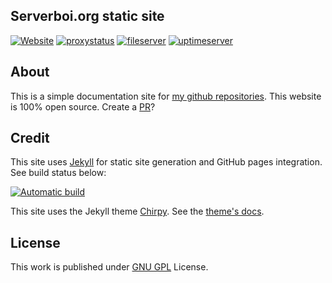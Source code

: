 ## Serverboi.org static site
[![Website](https://img.shields.io/website?down_color=red&down_message=offline&up_color=green&up_message=online&url=https%3A%2F%2Fserverboi.org&color=brightgreen)](https://serverboi.org/)
[![proxystatus](https://img.shields.io/website?down_color=red&down_message=offline&label=proxy&up_color=brightgreen&up_message=online&url=https%3A%2F%2Fapi.serverboi.org%2F)](https://status.serverboi.org/)
[![fileserver](https://img.shields.io/website?down_color=red&down_message=offline&label=file%20server&up_color=brightgreen&up_message=online&url=https://od.serverboi.org)](https://serverboi.org/megaromserver)
[![uptimeserver](https://img.shields.io/website?down_color=red&down_message=offline&label=Uptime%20monitor&up_color=brightgreen&up_message=online&url=https://status.serverboi.org)](https://status.serverboi.org)




## About
This is a simple documentation site for [my github repositories](https://github.com/JakeTurner616?tab=repositories). This website is 100% open source. Create a [PR](https://github.com/JakeTurner616/JakeTurner616.github.io/pulls)?

## Credit
This site uses [Jekyll](https://jekyllrb.com/) for static site generation and GitHub pages integration. See build status below:

[![Automatic build](https://github.com/JakeTurner616/JakeTurner616.github.io/actions/workflows/pages-deploy.yml/badge.svg)](https://github.com/JakeTurner616/JakeTurner616.github.io/actions/workflows/pages-deploy.yml)

This site uses the Jekyll theme [Chirpy](https://github.com/cotes2020/jekyll-theme-chirpy/). See the [theme's docs](https://github.com/cotes2020/jekyll-theme-chirpy#documentation).
## License
This work is published under [GNU GPL](https://github.com/JakeTurner616/JakeTurner616.github.io/blob/main/LICENSE.md) License.
